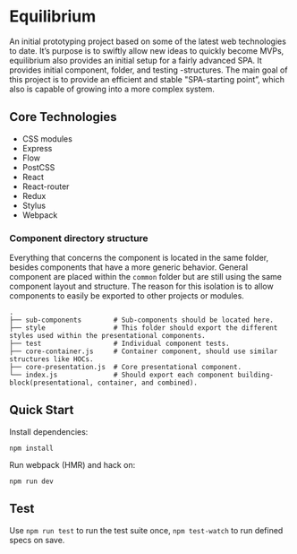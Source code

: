 # Equilibrium
An initial prototyping project based on some of the latest web technologies to date. It’s purpose is to swiftly allow new ideas to quickly become MVPs, equilibrium also provides an initial setup for a fairly advanced SPA. It provides initial component, folder, and testing -structures. The main goal of this project is to provide an efficient and stable "SPA-starting point”, which also is capable of growing into a more complex system.


## Core Technologies
- CSS modules
- Express
- Flow
- PostCSS
- React
- React-router
- Redux
- Stylus
- Webpack

### Component directory structure
Everything that concerns the component is located in the same folder, besides components that have a more generic behavior. General component are placed within the `common` folder but are still using the same component layout and structure. The reason for this isolation is to allow components to easily be exported to other projects or modules.

```
.
├── sub-components        # Sub-components should be located here.
├── style                 # This folder should export the different styles used within the presentational components.
├── test                  # Individual component tests.
├── core-container.js     # Container component, should use similar structures like HOCs.
├── core-presentation.js  # Core presentational component.
└── index.js              # Should export each component building-block(presentational, container, and combined).
```

## Quick Start

Install dependencies:

```
npm install
```

Run webpack (HMR) and hack on:

```
npm run dev
```

## Test
Use `npm run test` to run the test suite once, `npm test-watch` to run defined specs on save.
